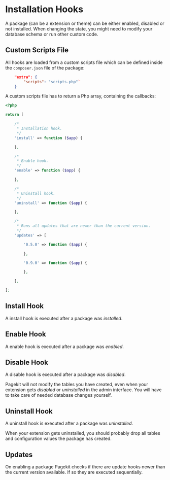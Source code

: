 # Installation Hooks

<p class="uk-article-lead">A package (can be a extension or theme) can be either enabled, disabled or not installed. When changing the state, you might need to modify your database schema or run other custom code.</p>

## Custom Scripts File

All hooks are loaded from a custom scripts file which can be defined inside the `composer.json` file of the package:

```json
    "extra": {
        "scripts": "scripts.php"`
    }
```

A custom scripts file has to return a Php array, containing the callbacks:

```php
<?php

return [

    /*
     * Installation hook.
     */
    'install' => function ($app) {

    },

    /*
     * Enable hook.
     */
    'enable' => function ($app) {

    },

    /*
     * Uninstall hook.
     */
    'uninstall' => function ($app) {

    },

    /*
     * Runs all updates that are newer than the current version.
     */
    'updates' => [

        '0.5.0' => function ($app) {

        },

        '0.9.0' => function ($app) {

        },

    ],

];

```

## Install Hook

A install hook is executed after a package was *installed*.

## Enable Hook

A enable hook is executed after a package was *enabled*.

## Disable Hook

A disable hook is executed after a package was *disabled*.

Pagekit will not modify the tables you have created, even when your extension
gets *disabled* or *uninstalled* in the admin interface. You will have to take
care of needed database changes yourself.

## Uninstall Hook

A uninstall hook is executed after a package was *uninstalled*.

When your extension gets uninstalled, you should probably drop all tables and configuration values the
package has created.

## Updates

On enabling a package Pagekit checks if there are update hooks newer than the current version available.
If so they are executed sequentially.

